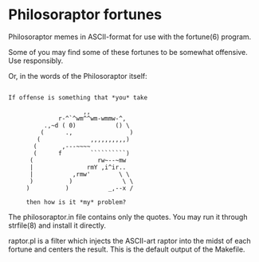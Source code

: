 # Philosoraptor fortunes

Philosoraptor memes in ASCII-format for use with the fortune(6) program.

Some of you may find some of these fortunes to be somewhat offensive.
Use responsibly.

Or, in the words of the Philosoraptor itself:

```

If offense is something that *you* take

                     ,,
              r-^`^wm^^wm-wmmw-^,
          .,~d ( 0)           () \
         (      .,                )
        (              ,,,,,,,,,,)
       (       ,---~~~~
       (      f        ``````````)
      (                  rw~--~mw
      |               rmY ,i^ir..
      |           ,rmw'        \ \
      )          )              \ \
     )          )           _,--x /

     then how is it *my* problem?

```

The philosoraptor.in file contains only the quotes. You may run it through
strfile(8) and install it directly.

raptor.pl is a filter which injects the ASCII-art raptor into the midst of each
fortune and centers the result. This is the default output of the Makefile.

